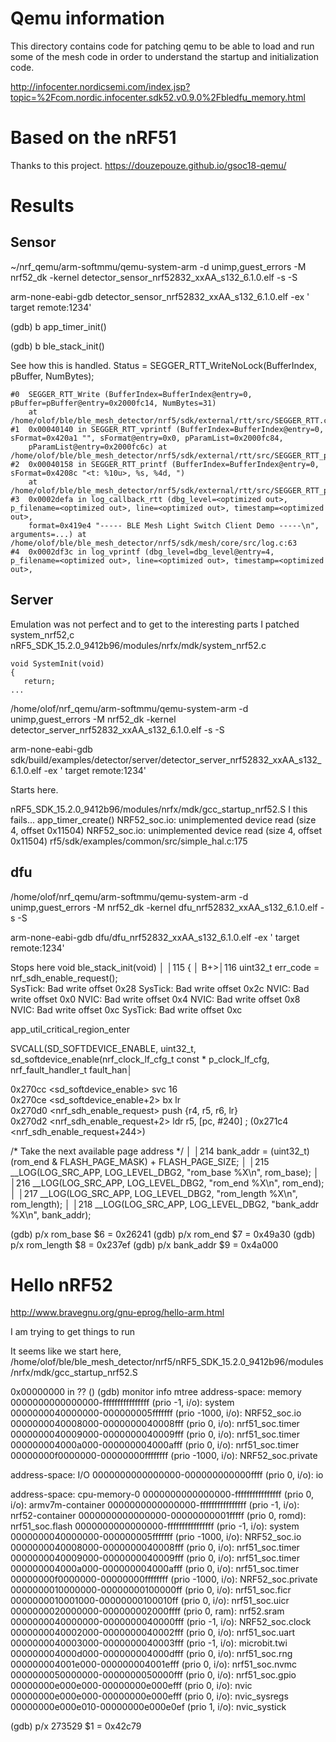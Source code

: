 # Qemu information

This directory contains code for patching qemu to be able to load and run some of the mesh code in order to 
understand the startup and initialization code.

http://infocenter.nordicsemi.com/index.jsp?topic=%2Fcom.nordic.infocenter.sdk52.v0.9.0%2Fbledfu_memory.html


# Based on the nRF51 

Thanks to this project.
https://douzepouze.github.io/gsoc18-qemu/


# Results

## Sensor

~/nrf_qemu/arm-softmmu/qemu-system-arm -d unimp,guest_errors -M nrf52_dk -kernel detector_sensor_nrf52832_xxAA_s132_6.1.0.elf  -s -S

arm-none-eabi-gdb  detector_sensor_nrf52832_xxAA_s132_6.1.0.elf -ex ' target remote:1234'

(gdb) b app_timer_init()

(gdb) b ble_stack_init()

See how this is handled.
Status = SEGGER_RTT_WriteNoLock(BufferIndex, pBuffer, NumBytes); 

```
#0  SEGGER_RTT_Write (BufferIndex=BufferIndex@entry=0, pBuffer=pBuffer@entry=0x2000fc14, NumBytes=31)
    at /home/olof/ble/ble_mesh_detector/nrf5/sdk/external/rtt/src/SEGGER_RTT.c:678
#1  0x00040140 in SEGGER_RTT_vprintf (BufferIndex=BufferIndex@entry=0, sFormat=0x420a1 "", sFormat@entry=0x0, pParamList=0x2000fc84,
    pParamList@entry=0x2000fc6c) at /home/olof/ble/ble_mesh_detector/nrf5/sdk/external/rtt/src/SEGGER_RTT_printf.c:456
#2  0x00040158 in SEGGER_RTT_printf (BufferIndex=BufferIndex@entry=0, sFormat=0x4208c "<t: %10u>, %s, %4d, ")
    at /home/olof/ble/ble_mesh_detector/nrf5/sdk/external/rtt/src/SEGGER_RTT_printf.c:498
#3  0x0002defa in log_callback_rtt (dbg_level=<optimized out>, p_filename=<optimized out>, line=<optimized out>, timestamp=<optimized out>,
    format=0x419e4 "----- BLE Mesh Light Switch Client Demo -----\n", arguments=...) at /home/olof/ble/ble_mesh_detector/nrf5/sdk/mesh/core/src/log.c:63
#4  0x0002df3c in log_vprintf (dbg_level=dbg_level@entry=4, p_filename=<optimized out>, line=<optimized out>, timestamp=<optimized out>,
```


## Server

Emulation was not perfect and to get to the interesting parts I patched system_nrf52,c
nRF5_SDK_15.2.0_9412b96/modules/nrfx/mdk/system_nrf52.c

    void SystemInit(void)
    {
       return;
    ...

/home/olof/nrf_qemu/arm-softmmu/qemu-system-arm -d unimp,guest_errors -M nrf52_dk -kernel detector_server_nrf52832_xxAA_s132_6.1.0.elf  -s -S

arm-none-eabi-gdb sdk/build/examples/detector/server/detector_server_nrf52832_xxAA_s132_6.1.0.elf -ex ' target remote:1234'


Starts here.

nRF5_SDK_15.2.0_9412b96/modules/nrfx/mdk/gcc_startup_nrf52.S
I this fails...
app_timer_create()
NRF52_soc.io: unimplemented device read (size 4, offset 0x11504)
NRF52_soc.io: unimplemented device read (size 4, offset 0x11504)
rf5/sdk/examples/common/src/simple_hal.c:175


## dfu
 /home/olof/nrf_qemu/arm-softmmu/qemu-system-arm -d unimp,guest_errors -M nrf52_dk -kernel dfu_nrf52832_xxAA_s132_6.1.0.elf -s -S

 arm-none-eabi-gdb dfu/dfu_nrf52832_xxAA_s132_6.1.0.elf -ex ' target remote:1234'


Stops here
    void ble_stack_init(void)                                                                                                           │
   │115     {                                                                                                                                   │
B+>│116         uint32_t err_code = nrf_sdh_enable_request();   
SysTick: Bad write offset 0x28
SysTick: Bad write offset 0x2c
NVIC: Bad write offset 0x0
NVIC: Bad write offset 0x4
NVIC: Bad write offset 0x8
NVIC: Bad write offset 0xc
SysTick: Bad write offset 0xc

app_util_critical_region_enter

 SVCALL(SD_SOFTDEVICE_ENABLE, uint32_t, sd_softdevice_enable(nrf_clock_lf_cfg_t const * p_clock_lf_cfg, nrf_fault_handler_t fault_han│

  0x270cc <sd_softdevice_enable>           svc    16                       
  0x270ce <sd_softdevice_enable+2>        bx     lr                       
  0x270d0 <nrf_sdh_enable_request>        push   {r4, r5, r6, lr}                     
  0x270d2 <nrf_sdh_enable_request+2>      ldr    r5, [pc, #240]  ; (0x271c4 <nrf_sdh_enable_request+244>)                

   /* Take the next available page address */                                                                           │
   │214         bank_addr  = (uint32_t) (rom_end & FLASH_PAGE_MASK) + FLASH_PAGE_SIZE;                                               │
   │215         __LOG(LOG_SRC_APP, LOG_LEVEL_DBG2, "rom_base   %X\n", rom_base);                                                     │
   │216         __LOG(LOG_SRC_APP, LOG_LEVEL_DBG2, "rom_end    %X\n", rom_end);                                                      │
   │217         __LOG(LOG_SRC_APP, LOG_LEVEL_DBG2, "rom_length %X\n", rom_length);                                                   │
   │218         __LOG(LOG_SRC_APP, LOG_LEVEL_DBG2, "bank_addr   %X\n", bank_addr);   

   (gdb) p/x rom_base 
   $6 = 0x26241
   (gdb) p/x rom_end
   $7 = 0x49a30
  (gdb) p/x rom_length 
   $8 = 0x237ef
  (gdb) p/x bank_addr
  $9 = 0x4a000




# Hello nRF52 

http://www.bravegnu.org/gnu-eprog/hello-arm.html

I am trying to get things to run

It seems like we start here,
/home/olof/ble/ble_mesh_detector/nrf5/nRF5_SDK_15.2.0_9412b96/modules/nrfx/mdk/gcc_startup_nrf52.S

0x00000000 in ?? ()
(gdb) monitor info mtree
address-space: memory
  0000000000000000-ffffffffffffffff (prio -1, i/o): system
    0000000040000000-000000005fffffff (prio -1000, i/o): NRF52_soc.io
    0000000040008000-0000000040008fff (prio 0, i/o): nrf51_soc.timer
    0000000040009000-0000000040009fff (prio 0, i/o): nrf51_soc.timer
    000000004000a000-000000004000afff (prio 0, i/o): nrf51_soc.timer
    00000000f0000000-00000000ffffffff (prio -1000, i/o): NRF52_soc.private

address-space: I/O
  0000000000000000-000000000000ffff (prio 0, i/o): io

address-space: cpu-memory-0
  0000000000000000-ffffffffffffffff (prio 0, i/o): armv7m-container
    0000000000000000-ffffffffffffffff (prio -1, i/o): nrf52-container
      0000000000000000-00000000001fffff (prio 0, romd): nrf51_soc.flash
      0000000000000000-ffffffffffffffff (prio -1, i/o): system
        0000000040000000-000000005fffffff (prio -1000, i/o): NRF52_soc.io
        0000000040008000-0000000040008fff (prio 0, i/o): nrf51_soc.timer
        0000000040009000-0000000040009fff (prio 0, i/o): nrf51_soc.timer
        000000004000a000-000000004000afff (prio 0, i/o): nrf51_soc.timer
        00000000f0000000-00000000ffffffff (prio -1000, i/o): NRF52_soc.private
      0000000010000000-00000000100000ff (prio 0, i/o): nrf51_soc.ficr
      0000000010001000-00000000100010ff (prio 0, i/o): nrf51_soc.uicr
      0000000020000000-000000002000ffff (prio 0, ram): nrf52.sram
      0000000040000000-0000000040000fff (prio -1, i/o): NRF52_soc.clock
      0000000040002000-0000000040002fff (prio 0, i/o): nrf51_soc.uart
      0000000040003000-0000000040003fff (prio -1, i/o): microbit.twi
      000000004000d000-000000004000dfff (prio 0, i/o): nrf51_soc.rng
      000000004001e000-000000004001efff (prio 0, i/o): nrf51_soc.nvmc
      0000000050000000-0000000050000fff (prio 0, i/o): nrf51_soc.gpio
    00000000e000e000-00000000e000efff (prio 0, i/o): nvic
      00000000e000e000-00000000e000efff (prio 0, i/o): nvic_sysregs
      00000000e000e010-00000000e000e0ef (prio 1, i/o): nvic_systick

(gdb) p/x 273529
$1 = 0x42c79



